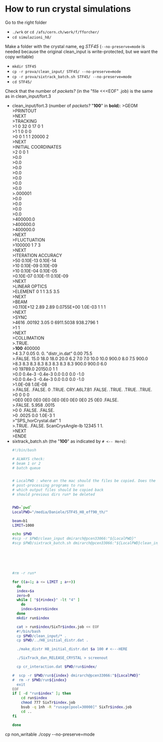 # How to run crystal simulations
Go to the right folder
 * `./wrk` or `cd /afs/cern.ch/work/f/fforcher/`
 * `cd simulazioni_h8/`

Make a folder with the crystal name, eg *STF45* (`--no-preserve=mode` is needed because the original clean_input is write-protected, but we want the copy writable)
 * `mkdir STF45`
 * `cp -r prova/clean_input/ STF45/ --no-preserve=mode`
 * `cp -r prova/sixtrack_batch.sh STF45/ --no-preserve=mode`
 * `cd STF45/`

 Check that the number of _packets?_ (in the "file <<<EOF" .job) is the same as in clean_input/fort.3
   * clean_input/fort.3 (number of _packets?_ "**100**" in **bold**):
    >GEOM  
    >PRINTOUT  
    >NEXT  
    >TRACKING  
    >1 0 32 0 17 0 1  
    >1 1 0 0 0  
    >0 0 1 1 1 20000 2  
    >NEXT  
    >INITIAL COORDINATES  
    >2 0 0 1  
    >0.0  
    >0.0  
    >0.0  
    >0.0  
    >0.0  
    >0.0  
    >0.0  
    >.000001  
    >0.0  
    >0.0  
    >0.0  
    >0.0  
    >400000.0  
    >400000.0  
    >400000.0  
    >NEXT  
    >FLUCTUATION  
    >100000 1 7 3  
    >NEXT  
    >ITERATION ACCURACY  
    >50 0.10E-13 0.10E-14  
    >10 0.10E-09 0.10E-09  
    >10 0.10E-04 0.10E-05  
    >0.10E-07 0.10E-11 0.10E-09  
    >NEXT  
    >LINEAR OPTICS  
    >ELEMENT  0 1 1 3.5 3.5  
    >NEXT  
    >BEAM  
    >0.110E+12 2.89 2.89  0.0755E+00  1.0E-03 1 1 1  
    >NEXT  
    >SYNC  
    >4616 .00192 3.05 0 6911.5038 938.2796 1  
    >1 1  
    >NEXT  
    >COLLIMATION  
    >.TRUE.   
    >**100** 400000  
    >4 3.7 0.05 0. 0. "distr_in.dat" 0.00 75.5  
    >.FALSE. 15.0 18.0 18.0 20.0 6.2 7.0 7.0 10.0 10.0 900.0 8.0 7.5 900.0  
    >8.3  8.3  8.3  8.3  8.3  8.3  8.3 8.3  900.0 900.0 6.0  
    >0 19789.0 20150.0 1 1  
    >0.0 0.4e-3 -0.4e-3 0.0 0.0 0.0 -1.0  
    >0.0 0.4e-3 -0.4e-3 0.0 0.0 0.0 -1.0  
    >1.0E-08 1.0E-08  
    >.FALSE. .FALSE. 0 .TRUE. CRY.A6L7.B1 .FALSE. .TRUE. .TRUE. .TRUE.  
    >0 0 0 0  
    >0E0  0E0 0E0 0E0  0E0  0E0  0E0  0E0  25  0E0  .FALSE.  
    >.FALSE. 5.958 .0015  
    >0 0 .FALSE. .FALSE.  
    >0 .0025 0.0 1.0E-3 1  
    >"SPS_horCrystal.dat" 1  
    >.TRUE. .FALSE. ScanCrysAngle-lb 12345 1 1.  
    >NEXT  
    >ENDE
  * sixtrack_batch.sh (the "**100**" as indicated by `# <-- Here`):
    ```sh
    #!/bin/bash

    # ALWAYS check:
    # beam 1 or 2
    # batch queue


    # LocalPWD : where on the mac should the files be copied. Does the directory exist?
    # post-processing programs to run
    # which output files should be copied back
    # should previous dirs run* be deleted


    PWD=`pwd`
    LocalPWD="/media/Daniele/STF45_H8_eff90_th/"

    beam=b1
    LIMIT=1000

    echo $PWD
    #scp -r $PWD/clean_input dmirarch@pcen33066:"${LocalPWD}"
    #scp $PWD/sixtrack_batch.sh dmirarch@pcen33066:"${LocalPWD}clean_input"






    #rm -r run*

    for ((a=1; a <= LIMIT ; a++))
      do
      index=$a
      zero=0
      while [ "${#index}" -lt "4" ]
        do
        index=$zero$index
      done
      mkdir run$index

      cat > run$index/SixTr$index.job << EOF
      #!/bin/bash
      cp $PWD/clean_input/* .
      cp $PWD/../H8_initial_distr.dat .

      ./make_distr H8_initial_distr.dat $a 100 # <---HERE

      ./SixTrack_dan_RELEASE_CRYSTAL > screenout

      cp cr_interaction.dat $PWD/run$index/

    #  scp -r $PWD/run${index} dmirarch@pcen33066:"${LocalPWD}"
    #  rm -r $PWD/run${index}
      exit
    EOF
    if [ -d "run$index" ]; then
        cd run$index
        chmod 777 SixTr$index.job
        bsub -q 1nh -R "rusage[pool=30000]" SixTr$index.job
        cd ..
    fi

    done
    ```


  cp non_writable ./copy --no-preserve=mode
